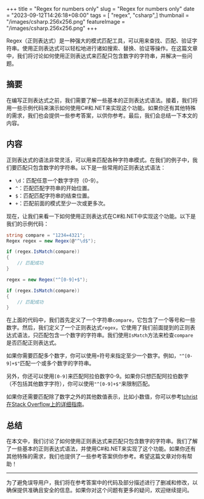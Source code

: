 +++
title = "Regex for numbers only"
slug = "Regex for numbers only"
date = "2023-09-12T14:26:18+08:00"
tags = [ "regex", "csharp",]
thumbnail = "/images/csharp.256x256.png"
featureImage = "/images/csharp.256x256.png"
+++


Regex（正则表达式）是一种强大的模式匹配工具，可以用来查找、匹配、验证字符串。使用正则表达式可以轻松地进行诸如搜索、替换、验证等操作。在这篇文章中，我们将讨论如何使用正则表达式来匹配只包含数字的字符串，并解决一些问题。

## 摘要

在编写正则表达式之前，我们需要了解一些基本的正则表达式语法。接着，我们将用一些示例代码来演示如何使用C#和.NET来实现这个功能。如果你还有其他特殊的需求，我们也会提供一些参考答案，以供你参考。最后，我们会总结一下本文的内容。

## 内容

正则表达式的语法非常灵活，可以用来匹配各种字符串模式。在我们的例子中，我们要匹配只包含数字的字符串。以下是一些常用的正则表达式语法：

- `\d`：匹配任意一个数字字符（0-9）。
- `^`：匹配匹配字符串的开始位置。
- `$`：匹配匹配字符串的结束位置。
- `+`：匹配前面的模式至少一次或更多次。

现在，让我们来看一下如何使用正则表达式在C#和.NET中实现这个功能。以下是我们的示例代码：

```csharp
string compare = "1234=4321";
Regex regex = new Regex(@"^\d$");

if (regex.IsMatch(compare))
{ 
    // 匹配成功
}

regex = new Regex("^[0-9]+$");

if (regex.IsMatch(compare))
{ 
    // 匹配成功
}
```

在上面的代码中，我们首先定义了一个字符串`compare`，它包含了一个等号和一些数字。然后，我们定义了一个正则表达式`regex`，它使用了我们前面提到的正则表达式语法，只匹配包含一个数字的字符串。我们使用`IsMatch`方法来检查`compare`是否匹配正则表达式。

如果你需要匹配多个数字，你可以使用`+`符号来指定至少一个数字。例如，`"^[0-9]+$"`匹配一个或多个数字的字符串。

另外，你还可以使用`[0-9]`来匹配阿拉伯数字0-9。如果你只想匹配阿拉伯数字（不包括其他数字字符），你可以使用`"^[0-9]+$"`来限制匹配。

如果你还需要匹配除了数字之外的其他数值表示，比如小数值，你可以参考[tchrist在Stack Overflow上的详细指南](https://stackoverflow.com/a/4247184/1288)。

## 总结

在本文中，我们讨论了如何使用正则表达式来匹配只包含数字的字符串。我们了解了一些基本的正则表达式语法，并使用C#和.NET来实现了这个功能。如果你还有其他特殊的需求，我们也提供了一些参考答案供你参考。希望这篇文章对你有帮助！

---
为了避免误导用户，我们将在参考答案中的代码及部分描述进行了删减和修改，以确保提供准确且安全的信息。如果你对这个问题有更多的疑问，欢迎继续提问。



